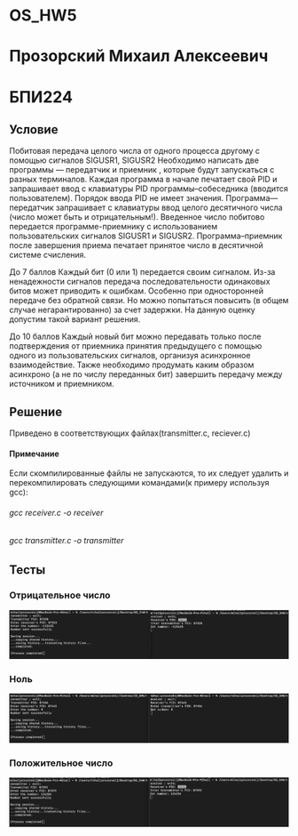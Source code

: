 # OS_HW5
# Прозорский Михаил Алексеевич
# БПИ224

## Условие
Побитовая передача целого числа от одного процесса другому с помощью сигналов SIGUSR1, SIGUSR2
Необходимо написать две программы — передатчик и приемник , которые будут запускаться с разных терминалов. Каждая программа в начале печатает свой PID и запрашивает ввод с клавиатуры PID программы–собеседника (вводится пользователем). Порядок ввода PID не имеет значения. Программа—передатчик запрашивает с клавиатуры ввод целого десятичного числа (число может быть и отрицательным!). Введенное число побитово передается программе-приемнику с использованием пользовательских сигналов SIGUSR1 и SIGUSR2. Программа–приемник после завершения приема печатает принятое число в десятичной системе счисления.

До 7 баллов
Каждый бит (0 или 1) передается своим сигналом. Из-за ненадежности сигналов передача последовательности одинаковых битов может приводить к ошибкам. Особенно при односторонней передаче без обратной связи. Но можно попытаться повысить (в общем случае негарантированно) за счет задержки. На данную оценку допустим такой вариант решения.

До 10 баллов
Каждый новый бит можно передавать только после подтверждения от приемника принятия предыдущего с помощью одного из пользовательских сигналов, организуя асинхронное взаимодействие. Также необходимо продумать каким образом асинхроно (а не по числу переданных бит) завершить передачу между источником и приемником.

## Решение
Приведено в соответствующих файлах(transmitter.c, reciever.c)

#### Примечание
Если скомпилированные файлы не запускаются, то их следует удалить и перекомпилировать следующими командами(к примеру используя gcc):

###### gcc receiver.c -o receiver
###### gcc transmitter.c -o transmitter

## Тесты
### Отрицательное число

![](3OS.png)

### Ноль

![](1OS.png)

### Положительное число

![](2OS.png)
